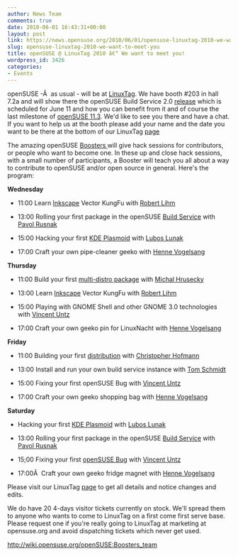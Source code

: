 ```yaml
---
author: News Team
comments: true
date: 2010-06-01 16:43:31+00:00
layout: post
link: https://news.opensuse.org/2010/06/01/opensuse-linuxtag-2010-we-want-to-meet-you/
slug: opensuse-linuxtag-2010-we-want-to-meet-you
title: openSUSE @ LinuxTag 2010 â€“ We want to meet you!
wordpress_id: 3426
categories:
- Events
---
```


openSUSE -Â  as usual - will be at [LinuxTag](http://www.linuxtag.org/2010/). We have booth #203 in hall 7.2a and will show there the openSUSE Build Service 2.0 [release](http://news.opensuse.org/2010/05/25/obs-2-0b1/) which is scheduled for June 11 and how you can benefit from it and of course the last milestone of [openSUSE 11.3](http://wiki.opensuse.org/Product_highlights_11.3). We'd like to see you there and have a chat. If you want to help us at the booth please add your name and the date you want to be there at the bottom of our LinuxTag [page](http://en.opensuse.org/Linuxtag)

The amazing openSUSE [Boosters ](http://wiki.opensuse.org/openSUSE:Boosters_team)will give hack sessions for contributors, or people who want to become one. In these up and close hack sessions, with a small number of participants, a Booster will teach you all about a way to contribute to openSUSE and/or open source in general. Here's the program:

**Wednesday**



	
  * 11:00 Learn [Inkscape](http://en.opensuse.org/Inkscape) Vector KungFu with [Robert Lihm](http://en.opensuse.org/User:Rlihm)

	
  * 13:00 Rolling your first package in the openSUSE [Build Service](http://build.opensuse.org) with [Pavol Rusnak](http://en.opensuse.org/User:Prusnak)

	
  * 15:00 Hacking your first [KDE Plasmoid](http://techbase.kde.org/Projects/Plasma/Plasmoids) with [Lubos Lunak](http://en.opensuse.org/User:Llunak)

	
  * 17:00 Craft your own pipe-cleaner geeko with [Henne Vogelsang](http://en.opensuse.org/User:Hennevogel)


**Thursday**



	
  * 11:00 Build your first [multi-distro package](http://kde-apps.org/content/show.php/kde-obs-generator?content=121094) with [Michal Hrusecky](http://en.opensuse.org/User:-miska-)

	
  * 13:00 Learn [Inkscape](http://en.opensuse.org/Inkscape) Vector KungFu with [Robert Lihm](http://en.opensuse.org/User:Rlihm)

	
  * 15:00 Playing with GNOME Shell and other GNOME 3.0 technologies with [Vincent Untz](http://en.opensuse.org/User:Vuntz)

	
  * 17:00 Craft your own geeko pin for LinuxNacht with [Henne Vogelsang](http://en.opensuse.org/User:Hennevogel)


**Friday**



	
  * 11:00 Building your first [distribution](http://en.opensuse.org/Kiwi) with [Christopher Hofmann](http://en.opensuse.org/User:Cwh)

	
  * 13:00 Install and run your own build service instance with [Tom Schmidt](http://en.opensuse.org/User:Digitaltomm)

	
  * 15:00 Fixing your first openSUSE Bug with [Vincent Untz](http://en.opensuse.org/User:Vuntz)

	
  * 17:00 Craft your own geeko shopping bag with [Henne Vogelsang](http://en.opensuse.org/User:Hennevogel)


**Saturday**



	
  * Hacking your first [KDE Plasmoid](http://techbase.kde.org/Projects/Plasma/Plasmoids) with [Lubos  Lunak](http://en.opensuse.org/User:Llunak)

	
  * 13:00 Rolling your first package in the openSUSE [Build Service](http://build.opensuse.org) with [Pavol Rusnak](http://en.opensuse.org/User:Prusnak)

	
  * 15;00 Fixing your first [openSUSE Bug](http://en.opensuse.org/Bugs) with [Vincent Untz](http://en.opensuse.org/User:Vuntz)

	
  * 17:00Â  Craft your own geeko fridge magnet with [Henne Vogelsang](http://en.opensuse.org/User:Hennevogel)


Please visit our LinuxTag [page](http://en.opensuse.org/Linuxtag) to get all details and notice changes and edits.

We do have 20 4-days visitor tickets currently on stock. We'll spread them to anyone who wants to come to LinuxTag on a first come first serve base. Please request one if you're really going to LinuxTag at marketing at opensuse.org and avoid dispatching tickets which never get used.


http://wiki.opensuse.org/openSUSE:Boosters_team
